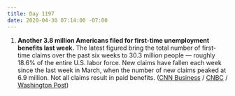 ```yaml
---
title: Day 1197
date: 2020-04-30 07:14:00 -07:00
---
```


1. **Another 3.8 million Americans filed for first-time unemployment benefits last week.** The latest figured bring the total number of first-time claims over the past six weeks to 30.3 million people — roughly 18.6% of the entire U.S. labor force. New claims have fallen each week since the last week in March, when the number of new claims peaked at 6.9 million. Not all claims result in paid benefits. ([CNN Business](https://www.cnn.com/2020/04/30/economy/unemployment-benefits-coronavirus/index.html) / [CNBC](https://www.cnbc.com/2020/04/30/us-weekly-jobless-claims.html) / [Washington Post](https://www.washingtonpost.com/business/2020/04/30/weekly-jobless-claims-unemployment/))